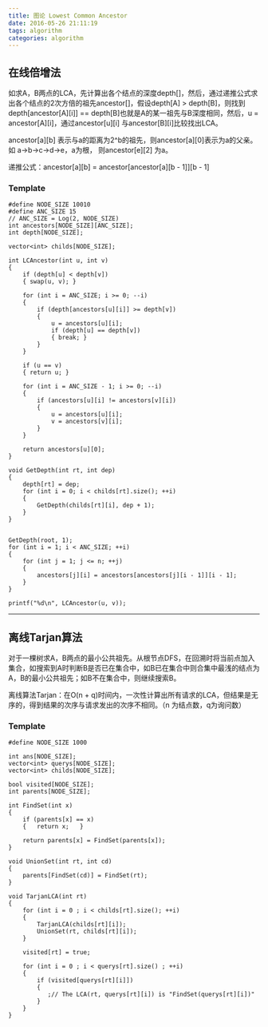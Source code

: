 ```yaml
---
title: 图论 Lowest Common Ancestor
date: 2016-05-26 21:11:19
tags: algorithm
categories: algorithm
---
```

## 在线倍增法 
如求A，B两点的LCA，先计算出各个结点的深度depth[]，然后，通过递推公式求出各个结点的2次方倍的祖先ancestor[]，假设depth[A] > depth[B]，则找到depth[ancestor[A][i]] == depth[B]也就是A的某一祖先与B深度相同，然后，u = ancestor[A][i]，通过ancestor[u][i] 与ancestor[B][i]比较找出LCA。

ancestor[a][b] 表示与a的距离为2^b的祖先，则ancestor[a][0]表示为a的父亲。如 a->b->c->d->e，a为根， 则ancestor[e][2] 为a。

递推公式：ancestor[a][b] = ancestor[ancestor[a][b - 1]][b - 1]

### Template
```
#define NODE_SIZE 10010  
#define ANC_SIZE 15  
// ANC_SIZE = Log(2, NODE_SIZE)  
int ancestors[NODE_SIZE][ANC_SIZE];
int depth[NODE_SIZE];

vector<int> childs[NODE_SIZE];

int LCAncestor(int u, int v)
{
	if (depth[u] < depth[v]) 
	{ swap(u, v); }

	for (int i = ANC_SIZE; i >= 0; --i) 
	{
		if (depth[ancestors[u][i]] >= depth[v]) 
		{
			u = ancestors[u][i];
			if (depth[u] == depth[v]) 
			{ break; }
		}
	}

	if (u == v) 
	{ return u; }

	for (int i = ANC_SIZE - 1; i >= 0; --i) 
	{
		if (ancestors[u][i] != ancestors[v][i]) 
		{
			u = ancestors[u][i];
			v = ancestors[v][i];
		}
	}

	return ancestors[u][0];
}

void GetDepth(int rt, int dep) 
{
	depth[rt] = dep;
	for (int i = 0; i < childs[rt].size(); ++i) 
	{
		GetDepth(childs[rt][i], dep + 1);
	}
}


GetDepth(root, 1);
for (int i = 1; i < ANC_SIZE; ++i) 
{
	for (int j = 1; j <= n; ++j) 
	{
		ancestors[j][i] = ancestors[ancestors[j][i - 1]][i - 1];
	}
}

printf("%d\n", LCAncestor(u, v));
```
---

## 离线Tarjan算法
对于一棵树求A，B两点的最小公共祖先。从根节点DFS，在回溯时将当前点加入集合，如搜索到A时判断B是否已在集合中，如B已在集合中则合集中最浅的结点为A，B的最小公共祖先；如B不在集合中，则继续搜索B。

离线算法Tarjan：在O(n + q)时间内，一次性计算出所有请求的LCA，但结果是无序的，得到结果的次序与请求发出的次序不相同。（n 为结点数，q为询问数）

### Template
```cplusplus
#define NODE_SIZE 1000  
  
int ans[NODE_SIZE];  
vector<int> querys[NODE_SIZE];  
vector<int> childs[NODE_SIZE];  
  
bool visited[NODE_SIZE];  
int parents[NODE_SIZE];  
  
int FindSet(int x) 
{  
    if (parents[x] == x) 
    {   return x;   }  
    
    return parents[x] = FindSet(parents[x]);  
}  

void UnionSet(int rt, int cd) 
{  
    parents[FindSet(cd)] = FindSet(rt);  
}  
  
void TarjanLCA(int rt) 
{  
    for (int i = 0 ; i < childs[rt].size(); ++i) 
    {  
        TarjanLCA(childs[rt][i]);  
        UnionSet(rt, childs[rt][i]);  
    }  
    
    visited[rt] = true;  
      
    for (int i = 0 ; i < querys[rt].size() ; ++i) 
    {  
        if (visited[querys[rt][i]]) 
        {  
           ;// The LCA(rt, querys[rt][i]) is "FindSet(querys[rt][i])"  
        }  
    }  
}  
```
